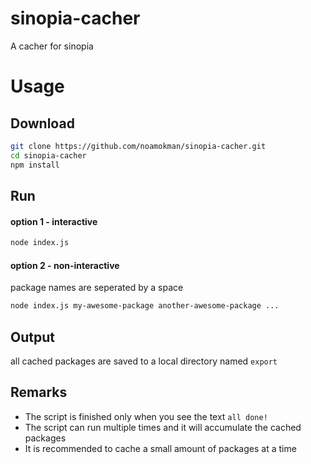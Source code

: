 # sinopia-cacher
A cacher for sinopia

# Usage
## Download
```sh
git clone https://github.com/noamokman/sinopia-cacher.git
cd sinopia-cacher
npm install
```
## Run
#### option 1 - interactive
```sh
node index.js
```
#### option 2 - non-interactive
package names are seperated by a space
```sh
node index.js my-awesome-package another-awesome-package ...
```
## Output
all cached packages are saved to a local directory named `export`

## Remarks
* The script is finished only when you see the text `all done!`
* The script can run multiple times and it will accumulate the cached packages
* It is recommended to cache a small amount of packages at a time
